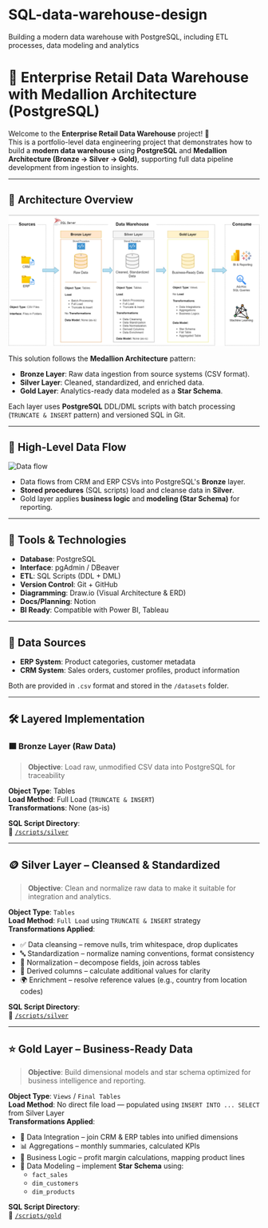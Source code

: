 # SQL-data-warehouse-design
Building a modern data warehouse with PostgreSQL, including ETL processes, data modeling and analytics

# 🏬 Enterprise Retail Data Warehouse with Medallion Architecture (PostgreSQL)

Welcome to the **Enterprise Retail Data Warehouse** project! 🚀  
This is a portfolio-level data engineering project that demonstrates how to build a **modern data warehouse** using **PostgreSQL** and **Medallion Architecture (Bronze → Silver → Gold)**, supporting full data pipeline development from ingestion to insights.

---

## 📐 Architecture Overview

<p align="center">
  <img src="docs/data_architecture.png" alt="Medallion Architecture" width="800"/>
</p>

This solution follows the **Medallion Architecture** pattern:

- **Bronze Layer**: Raw data ingestion from source systems (CSV format).
- **Silver Layer**: Cleaned, standardized, and enriched data.
- **Gold Layer**: Analytics-ready data modeled as a **Star Schema**.

Each layer uses **PostgreSQL** DDL/DML scripts with batch processing (`TRUNCATE & INSERT` pattern) and versioned SQL in Git.

---

## 🔁 High-Level Data Flow

![Data flow](https://github.com/er-ganeshgautam/Enterprise-Retail-Data-Warehouse-with-Medallion-Architecture/tree/main/docs/data_flow)

- Data flows from CRM and ERP CSVs into PostgreSQL's **Bronze** layer.
- **Stored procedures** (SQL scripts) load and cleanse data in **Silver**.
- Gold layer applies **business logic** and **modeling (Star Schema)** for reporting.

---

## 🔧 Tools & Technologies

- **Database**: PostgreSQL
- **Interface**: pgAdmin / DBeaver
- **ETL**: SQL Scripts (DDL + DML)
- **Version Control**: Git + GitHub
- **Diagramming**: Draw.io (Visual Architecture & ERD)
- **Docs/Planning**: Notion
- **BI Ready**: Compatible with Power BI, Tableau

---

## 🧩 Data Sources

- **ERP System**: Product categories, customer metadata
- **CRM System**: Sales orders, customer profiles, product information

Both are provided in `.csv` format and stored in the `/datasets` folder.

---

## 🛠️ Layered Implementation

### 🟫 Bronze Layer (Raw Data)

> **Objective**: Load raw, unmodified CSV data into PostgreSQL for traceability

**Object Type**: Tables  
**Load Method**: Full Load (`TRUNCATE & INSERT`)  
**Transformations**: None (as-is)

**SQL Script Directory**:  
🔗 [`/scripts/silver`](https://github.com/er-ganeshgautam/Enterprise-Retail-Data-Warehouse-with-Medallion-Architecture/tree/main/scripts/bronze)


---

## 🪙 Silver Layer – Cleansed & Standardized

> **Objective**: Clean and normalize raw data to make it suitable for integration and analytics.

**Object Type**: `Tables`  
**Load Method**: `Full Load` using `TRUNCATE & INSERT` strategy  
**Transformations Applied**:
- ✅ Data cleansing – remove nulls, trim whitespace, drop duplicates  
- 🔤 Standardization – normalize naming conventions, format consistency  
- 🧱 Normalization – decompose fields, join across tables  
- 🧮 Derived columns – calculate additional values for clarity  
- 🌍 Enrichment – resolve reference values (e.g., country from location codes)

**SQL Script Directory**:  
🔗 [`/scripts/silver`](https://github.com/er-ganeshgautam/Enterprise-Retail-Data-Warehouse-with-Medallion-Architecture/tree/main/scripts/silver)

---

## ⭐ Gold Layer – Business-Ready Data
 
> **Objective**: Build dimensional models and star schema optimized for business intelligence and reporting.

**Object Type**: `Views` / `Final Tables`  
**Load Method**: No direct file load — populated using `INSERT INTO ... SELECT` from Silver Layer  
**Transformations Applied**:
- 🔗 Data Integration – join CRM & ERP tables into unified dimensions  
- 📊 Aggregations – monthly summaries, calculated KPIs  
- 🧠 Business Logic – profit margin calculations, mapping product lines  
- 🧩 Data Modeling – implement **Star Schema** using:
  - `fact_sales`
  - `dim_customers`
  - `dim_products`

**SQL Script Directory**:  
🔗 [`/scripts/gold`](https://github.com/er-ganeshgautam/Enterprise-Retail-Data-Warehouse-with-Medallion-Architecture/tree/main/scripts/gold)


